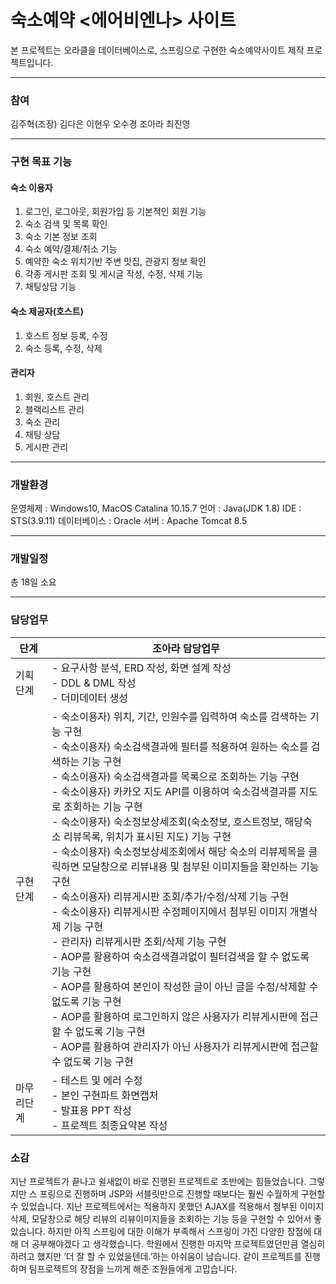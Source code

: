 # 숙소예약 <에어비엔나> 사이트

본 프로젝트는 오라클을 데이터베이스로, 스프링으로 구현한 숙소예약사이트 제작 프로젝트입니다.

---

### 참여
김주혁(조장) 김다은 이현우 오수경 조아라 최진영

---

### 구현 목표 기능
#### 숙소 이용자
1. 로그인, 로그아웃, 회원가입 등 기본적인 회원 기능
2. 숙소 검색 및 목록 확인
3. 숙소 기본 정보 조회
4. 숙소 예약/결제/취소 기능
5. 예약한 숙소 위치기반 주변 맛집, 관광지 정보 확인
6. 각종 게시판 조회 및 게시글 작성, 수정, 삭제 기능
7. 채팅상담 기능

#### 숙소 제공자(호스트)
1. 호스트 정보 등록, 수정
2. 숙소 등록, 수정, 삭제

#### 관리자
1. 회원, 호스트 관리
2. 블랙리스트 관리
3. 숙소 관리
4. 채팅 상담
5. 게시판 관리

---

### 개발환경
운영체제 : Windows10, MacOS Catalina 10.15.7
언어 : Java(JDK 1.8)
IDE : STS(3.9.11)
데이터베이스 : Oracle
서버 : Apache Tomcat 8.5

---

### 개발일정
총 18일 소요

---

### 담당업무
| 단계       | 조아라 담당업무                                              |
| ---------- | ------------------------------------------------------------ |
| 기획단계   | - 요구사항 분석, ERD 작성, 화면 설계 작성<br />- DDL & DML 작성<br />- 더미데이터 생성 |
| 구현단계   | - 숙소이용자) 위치, 기간, 인원수를 입력하여 숙소를 검색하는 기능 구현<br />- 숙소이용자) 숙소검색결과에 필터를 적용하여 원하는 숙소를 검색하는 기능 구현<br />- 숙소이용자) 숙소검색결과를 목록으로 조회하는 기능 구현<br />- 숙소이용자) 카카오 지도 API를 이용하여 숙소검색결과를 지도로 조회하는 기능 구현<br />- 숙소이용자) 숙소정보상세조회(숙소정보, 호스트정보, 해당숙소 리뷰목록, 위치가 표시된 지도) 기능 구현<br />- 숙소이용자) 숙소정보상세조회에서 해당 숙소의 리뷰제목을 클릭하면 모달창으로 리뷰내용 및 첨부된 이미지들을 확인하는 기능 구현<br />- 숙소이용자) 리뷰게시판 조회/추가/수정/삭제 기능 구현<br />- 숙소이용자) 리뷰게시판 수정페이지에서 첨부된 이미지 개별삭제 기능 구현<br />- 관리자) 리뷰게시판 조회/삭제 기능 구현<br />- AOP를 활용하여 숙소검색결과없이 필터검색을 할 수 없도록 기능 구현<br />- AOP를 활용하여 본인이 작성한 글이 아닌 글을 수정/삭제할 수 없도록 기능 구현<br />- AOP를 활용하여 로그인하지 않은 사용자가 리뷰게시판에 접근할 수 없도록 기능 구현<br />- AOP를 활용하여 관리자가 아닌 사용자가 리뷰게시판에 접근할 수 없도록 기능 구현 |
| 마무리단계 | - 테스트 및 에러 수정<br />- 본인 구현파트 화면캡처<br />- 발표용 PPT 작성<br />- 프로젝트 최종요약본 작성 |

### 소감
지난 프로젝트가 끝나고 쉴새없이 바로 진행된 프로젝트로 초반에는 힘들었습니다. 그렇지만 스
프링으로 진행하며 JSP와 서블릿만으로 진행할 때보다는 훨씬 수월하게 구현할 수 있었습니다.
지난 프로젝트에서는 적용하지 못했던 AJAX를 적용해서 첨부된 이미지 삭제, 모달창으로 해당
리뷰의 리뷰이미지들을 조회하는 기능 등을 구현할 수 있어서 좋았습니다.
하지만 아직 스프링에 대한 이해가 부족해서 스프링이 가진 다양한 장점에 대해 더 공부해야겠다
고 생각했습니다.
학원에서 진행한 마지막 프로젝트였던만큼 열심히 하려고 했지만 ‘더 잘 할 수 있었을텐데.’하는
아쉬움이 남습니다.
같이 프로젝트를 진행하며 팀프로젝트의 장점을 느끼게 해준 조원들에게 고맙습니다.
